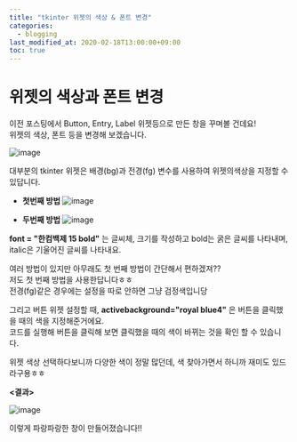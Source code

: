 ```yaml
---
title: "tkinter 위젯의 색상 & 폰트 변경"
categories: 
  - blogging
last_modified_at: 2020-02-18T13:00:00+09:00
toc: true
---
```

위젯의 색상과 폰트 변경
=================
이전 포스팅에서 Button, Entry, Label 위젯등으로 만든 창을 꾸며볼 건데요!  
위젯의 색상, 폰트 등을 변경해 보겠습니다.  

![image](https://user-images.githubusercontent.com/59803206/74700837-2e87dc00-5248-11ea-9702-43d575b19d4b.png)

대부분의 tkinter 위젯은 배경(bg)과 전경(fg) 변수를 사용하여 위젯의색상을 지정할 수 있답니다.   

* **첫번째 방법**
![image](https://user-images.githubusercontent.com/59803206/74701086-f1701980-5248-11ea-9d48-bb125c878253.png)

* **두번째 방법**
![image](https://user-images.githubusercontent.com/59803206/74701131-18c6e680-5249-11ea-8751-33811788da5c.png)


**font = "한컴백제 15 bold"** 는 글씨체, 크기를 작성하고 bold는 굵은 글씨를 나타내며, italic은 기울어진 글씨를 나타내요.  

여러 방법이 있지만 아무래도 첫 번째 방법이 간단해서 편하겠져??  
저도 첫 번째 방법을 사용한답니다ㅎㅎ  
전경(fg)같은 경우에는 설정을 따로 안하면 그냥 검정색입니당  

그리고 버튼 위젯 설정할 때, **activebackground="royal blue4"** 은 버튼을 클릭했을 때의 색을 지정해준거에요.  
코드를 실행해 버튼을 클릭해 보면 클릭했을 때의 색이 바뀌는 것을 확인 할 수 있습니다.  

위젯 색상 선택하다보니까 다양한 색이 정말 많던데, 색 찾아가면서 하니까 재미도 있드라구용ㅎㅎ  

**<결과>**

![image](https://user-images.githubusercontent.com/59803206/74699968-8ec94e80-5245-11ea-93c1-d37b882bd68b.png)

이렇게 파랑파랑한 창이 만들어졌습니다!!
